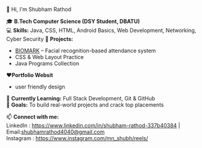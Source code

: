  👋 Hi, I'm Shubham Rathod  

🎓 **B.Tech Computer Science (DSY Student, DBATU)**  
💻 **Skills:** Java, CSS, HTML, Android Basics, Web Development, Networking, Cyber Security
📌 **Projects:**  
- [BIOMARK](#) – Facial recognition-based attendance system  
- CSS & Web Layout Practice  
- Java Programs Collection

❤️**Portfolio Websit**
- user friendly design


🌱 **Currently Learning:** Full Stack Development, Git & GitHub  
🚀 **Goals:** To build real-world projects and crack top placements  

📫 **Connect with me:**  
LinkedIn : https://www.linkedin.com/in/shubham-rathod-337b40384  | Email:shubhamrathod4040@gmail.com  
Instagram : https://www.instagram.com/mn_shubh/reels/


